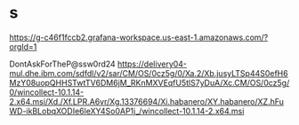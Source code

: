 # s
https://g-c46f1fccb2.grafana-workspace.us-east-1.amazonaws.com/?orgId=1

DontAskForTheP@ssw0rd24
https://delivery04-mul.dhe.ibm.com/sdfdl/v2/sar/CM/OS/0cz5g/0/Xa.2/Xb.jusyLTSp44S0efH6MzY08uopQHHSTwtTV6DM6jM_RKnMXVEqfU5tlS7yDuA/Xc.CM/OS/0cz5g/0/wincollect-10.1.14-2.x64.msi/Xd./Xf.LPR.A6vr/Xg.13376694/Xi.habanero/XY.habanero/XZ.hFuWD-ikBLobqXODIe6leXY4So0AP1j_/wincollect-10.1.14-2.x64.msi
